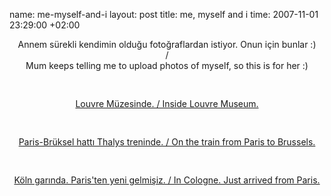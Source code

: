 name: me-myself-and-i
layout: post
title: me, myself and i
time: 2007-11-01 23:29:00 +02:00

<center>Annem sürekli kendimin olduğu fotoğraflardan istiyor. Onun için bunlar :)<br />/<br />Mum keeps telling me to upload photos of myself, so this is for her :)<br /><br /><br /><a onblur="try {parent.deselectBloggerImageGracefully();} catch(e) {}" href="http://2.bp.blogspot.com/_AZvuJ9kmERM/Ryo9AwxeknI/AAAAAAAAAS4/iglCJbegJKI/s1600-h/DSCN7299.JPG"><img style="display:block; margin:0px auto 10px; text-align:center;cursor:pointer; cursor:hand;" src="http://2.bp.blogspot.com/_AZvuJ9kmERM/Ryo9AwxeknI/AAAAAAAAAS4/iglCJbegJKI/s400/DSCN7299.JPG" border="0" alt=""id="BLOGGER_PHOTO_ID_5127978209016451698" />Louvre Müzesinde. / Inside Louvre Museum.</a><br /><br /><br /><a onblur="try {parent.deselectBloggerImageGracefully();} catch(e) {}" href="http://2.bp.blogspot.com/_AZvuJ9kmERM/RypFiwxekrI/AAAAAAAAATY/yssSdkxJEHs/s1600-h/DSCN7385.JPG"><img style="display:block; margin:0px auto 10px; text-align:center;cursor:pointer; cursor:hand;" src="http://2.bp.blogspot.com/_AZvuJ9kmERM/RypFiwxekrI/AAAAAAAAATY/yssSdkxJEHs/s400/DSCN7385.JPG" border="0" alt=""id="BLOGGER_PHOTO_ID_5127987589225026226" />Paris-Brüksel hattı Thalys treninde. / On the train from Paris to Brussels.</a><br /><br /><br /><a onblur="try {parent.deselectBloggerImageGracefully();} catch(e) {}" href="http://4.bp.blogspot.com/_AZvuJ9kmERM/RypFjQxeksI/AAAAAAAAATg/NEz4_ltzTmw/s1600-h/DSCN7388.JPG"><img style="display:block; margin:0px auto 10px; text-align:center;cursor:pointer; cursor:hand;" src="http://4.bp.blogspot.com/_AZvuJ9kmERM/RypFjQxeksI/AAAAAAAAATg/NEz4_ltzTmw/s400/DSCN7388.JPG" border="0" alt=""id="BLOGGER_PHOTO_ID_5127987597814960834" />Köln garında. Paris'ten yeni gelmişiz. / In Cologne. Just arrived from Paris.</a><br /><br /></center>
